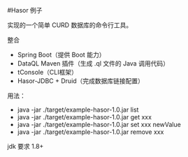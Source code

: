 #Hasor 例子

实现的一个简单 CURD 数据库的命令行工具。

整合
 - Spring Boot（提供 Boot 能力）
 - DataQL Maven 插件（生成 .ql 文件的 Java 调用代码）
 - tConsole（CLI框架）
 - Hasor-JDBC + Druid（完成数据库链接配置）

用法：

- java -jar ./target/example-hasor-1.0.jar list
- java -jar ./target/example-hasor-1.0.jar get xxx
- java -jar ./target/example-hasor-1.0.jar set xxx newValue
- java -jar ./target/example-hasor-1.0.jar remove xxx

jdk 要求 1.8+
